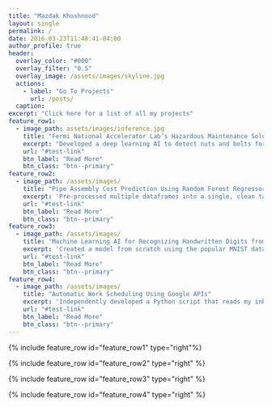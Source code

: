 ```yaml
---
title: "Mazdak Khoshnood"
layout: single
permalink: /
date: 2016-03-23T11:48:41-04:00
author_profile: true
header:
  overlay_color: "#000"
  overlay_filter: "0.5"
  overlay_image: /assets/images/skyline.jpg
  actions:
    - label: "Go To Projects"
      url: /posts/
  caption: 
excerpt: "Click here for a list of all my projects"
feature_row1:
  - image_path: assets/images/inference.jpg
    title: "Fermi National Accelerator Lab’s Hazardous Maintenance Solution Using Object Detection in 3D space"
    excerpt: "Developed a deep learning AI to detect nuts and bolts for maintenance in radioactive environments at Fermilab"
    url: "#test-link"
    btn_label: "Read More"
    btn_class: "btn--primary"
feature_row2:
  - image_path: /assets/images/
    title: "Pipe Assembly Cost Prediction Using Random Forest Regressor Model"
    excerpt: 'Pre-processed multiple dataframes into a single, clean table to train a machine learning algorithm'
    url: "#test-link"
    btn_label: "Read More"
    btn_class: "btn--primary"
feature_row3:
  - image_path: /assets/images/
    title: "Machine Learning AI for Recognizing Handwritten Digits from Pictures"
    excerpt: 'Created a model from scratch using the popular MNIST database and the machine learning API: Tensorflow'
    url: "#test-link"
    btn_label: "Read More"
    btn_class: "btn--primary"
feature_row4:
  - image_path: /assets/images/
    title: "Automatic Work Scheduling Using Google APIs"
    excerpt: 'Independently developed a Python script that reads my inbox to create a daily schedule in my calendar'
    url: "#test-link"
    btn_label: "Read More"
    btn_class: "btn--primary"
---
```


{% include feature_row id="feature_row1" type="right"%}

{% include feature_row id="feature_row2" type="right" %}

{% include feature_row id="feature_row3" type="right" %}

{% include feature_row id="feature_row4" type="right" %}
